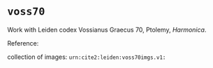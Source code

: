 # `voss70`

Work with Leiden codex Vossianus Graecus 70, Ptolemy, *Harmonica*.

Reference:

collection of images: `urn:cite2:leiden:voss70imgs.v1:`

